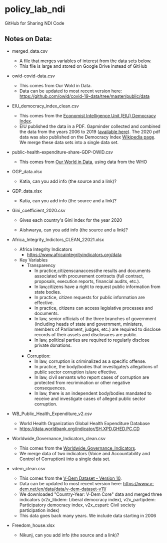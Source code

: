 # policy_lab_ndi

GitHub for Sharing NDI Code

## Notes on Data:

-   merged_data.csv

    -   A file that merges variables of interest from the data sets below.
    -   This file is large and stored on Google Drive instead of GitHub

-   owid-covid-data.csv

    -   This comes from Our Wold in Data.
    -   Data can be updated to most recent version here: <https://github.com/owid/covid-19-data/tree/master/public/data>

-   EIU_democracy_index_clean.csv

    -   This comes from the [Economist Intelligence Unit (EIU) Democracy Index](https://www.eiu.com/n/campaigns/democracy-index-2020/).
    -   EIU published the data in a PDF. Gapminder collected and combined the data from the years 2006 to 2019 ([available here](https://www.gapminder.org/data/documentation/democracy-index/)). The 2020 pdf data was also published on the Democracy Index [Wikipedia page](https://en.wikipedia.org/wiki/Democracy_Index). We merge these data sets into a single data set.

-   public-health-expenditure-share-GDP-OWID.csv

    -   This comes from [Our World in Data](https://ourworldindata.org/grapher/public-health-expenditure-share-gdp-owid), using data from the WHO

-   OGP_data.xlsx

    -   Katia, can you add info (the source and a link)?

-   GDP_data.xlsx

    -   Katia, can you add info (the source and a link)?

-   Gini_coefficient_2020.csv

    -   Gives each country's Gini index for the year 2020

    -   Aishwarya, can you add info (the source and a link)?

-   Africa_Integrity_Indictors_CLEAN_22021.xlsx

    -   Africa Integrity Indicators
        -   https://www.africaintegrityindicators.org/data
    -   Key Variables
        - Transparency
            - In practice,citizenscanaccessthe results and documents associated with procurement contracts (full contract, proposals, execution reports, financial audits, etc.).
            - In law,citizens have a right to request public information from state bodies.
            - In practice, citizen requests for public information are effective.
            - In practice, citizens can access legislative processes and documents.
            - In law, senior officials of the three branches of government (including heads of state and government, ministers, members of Parliament, judges, etc.) are required to disclose records of their assets and disclosures are public.
            - In law, political parties are required to regularly disclose private donations.
            - 
        - Corruption:
            - In law, corruption is criminalized as a specific offense.
            - In practice, the body/bodies that investigate/s allegations of public sector corruption is/are effective.
            - In law, civil servants who report cases of corruption are protected from recrimination or other negative consequences.
            - In law, there is an independent body/bodies mandated to receive and investigate cases of alleged public sector corruption.
    

-   WB_Public_Health_Expenditure_v2.csv

    - World Health Organization Global Health Expenditure Database
    - https://data.worldbank.org/indicator/SH.XPD.GHED.PC.CD

-   Worldwide_Governance_Indicators_clean.csv

    -   This comes from the [Worldwide_Governance_Indicators](https://info.worldbank.org/governance/wgi/).
    -   We merge data of two indicators (Voice and Accountability and Control of Corruption) into a single data set.

-   vdem_clean.csv

    -   This comes from the [V-Dem Dataset - Version 10](https://www.v-dem.net/en/data/data/v-dem-dataset/).
    -   Data can be updated to most recent version here: <https://www.v-dem.net/en/data/data/v-dem-dataset-v11/>
    -   We downloaded "Country-Year: V-Dem Core" data and merged three indicators (v2x_libdem: Liberal democracy index), v2x_partipdem: Participatory democracy index, v2x_cspart: Civil society participation index)
    -   This data goes back many years. We include data starting in 2006

-   Freedom_house.xlsx

    -   Nikunj, can you add info (the source and a link)?
